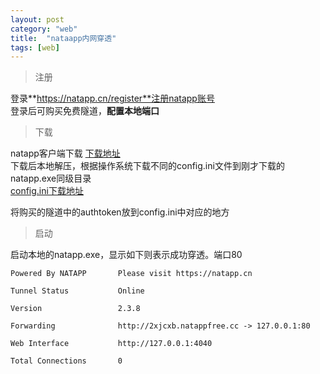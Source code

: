 ```yaml
---
layout: post
category: "web"
title:  "nataapp内网穿透"
tags: [web]
---  
```



> 注册    

登录**https://natapp.cn/register**注册natapp账号   
登录后可购买免费隧道，**配置本地端口**



> 下载  

natapp客户端下载  [下载地址](https://natapp.cn/#download)  
下载后本地解压，根据操作系统下载不同的config.ini文件到刚才下载的natapp.exe同级目录  
[config.ini下载地址](https://natapp.cn/article/config_ini) 

将购买的隧道中的authtoken放到config.ini中对应的地方


> 启动   

启动本地的natapp.exe，显示如下则表示成功穿透。端口80  
	
	Powered By NATAPP       Please visit https://natapp.cn       
	
	Tunnel Status           Online
	
	Version                 2.3.8
	
	Forwarding              http://2xjcxb.natappfree.cc -> 127.0.0.1:80
	
	Web Interface           http://127.0.0.1:4040
	
	Total Connections       0






